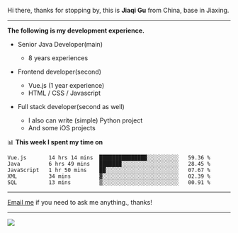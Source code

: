 Hi there, thanks for stopping by, this is **Jiaqi Gu** from China, base in Jiaxing.

---

**The following is my development experience.**

- Senior Java Developer(main)
  - 8 years experiences

- Frontend developer(second)
  - Vue.js (1 year experience)
  - HTML / CSS / Javascript
  
- Full stack developer(second as well)
  - I also can write (simple) Python project
  - And some iOS projects

📊 **This week I spent my time on**
<!--START_SECTION:waka-->
```text
Vue.js       14 hrs 14 mins  ███████████████░░░░░░░░░░   59.36 % 
Java         6 hrs 49 mins   ███████░░░░░░░░░░░░░░░░░░   28.45 % 
JavaScript   1 hr 50 mins    ██░░░░░░░░░░░░░░░░░░░░░░░   07.67 % 
XML          34 mins         ▓░░░░░░░░░░░░░░░░░░░░░░░░   02.39 % 
SQL          13 mins         ▒░░░░░░░░░░░░░░░░░░░░░░░░   00.91 % 
```
<!--END_SECTION:waka-->

---

[Email me](mailto:droidqw@gmail.com?subject=Hiring_from_GitHub) if you need to ask me anything., thanks!

---

![]( https://visitor-badge.glitch.me/badge?page_id=githubgujiaqi)
